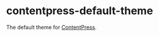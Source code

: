 # contentpress-default-theme
The default theme for [ContentPress](https://github.com/wp-kitten/contentpress).
